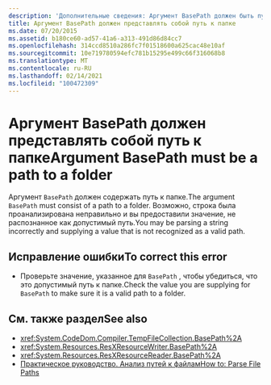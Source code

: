 ```yaml
---
description: 'Дополнительные сведения: Аргумент BasePath должен быть путем к папке'
title: Аргумент BasePath должен представлять собой путь к папке
ms.date: 07/20/2015
ms.assetid: b180ce60-ad57-41a6-a313-491d86d84cc7
ms.openlocfilehash: 314ccd8510a286fc7f01518600a625cac48e10af
ms.sourcegitcommit: 10e719780594efc781b15295e499c66f316068b8
ms.translationtype: MT
ms.contentlocale: ru-RU
ms.lasthandoff: 02/14/2021
ms.locfileid: "100472309"
---
```

# <a name="argument-basepath-must-be-a-path-to-a-folder"></a><span data-ttu-id="82593-103">Аргумент BasePath должен представлять собой путь к папке</span><span class="sxs-lookup"><span data-stu-id="82593-103">Argument BasePath must be a path to a folder</span></span>

<span data-ttu-id="82593-104">Аргумент `BasePath` должен содержать путь к папке.</span><span class="sxs-lookup"><span data-stu-id="82593-104">The argument `BasePath` must consist of a path to a folder.</span></span> <span data-ttu-id="82593-105">Возможно, строка была проанализирована неправильно и вы предоставили значение, не распознанное как допустимый путь.</span><span class="sxs-lookup"><span data-stu-id="82593-105">You may be parsing a string incorrectly and supplying a value that is not recognized as a valid path.</span></span>  
  
## <a name="to-correct-this-error"></a><span data-ttu-id="82593-106">Исправление ошибки</span><span class="sxs-lookup"><span data-stu-id="82593-106">To correct this error</span></span>  
  
- <span data-ttu-id="82593-107">Проверьте значение, указанное для `BasePath` , чтобы убедиться, что это допустимый путь к папке.</span><span class="sxs-lookup"><span data-stu-id="82593-107">Check the value you are supplying for `BasePath` to make sure it is a valid path to a folder.</span></span>  
  
## <a name="see-also"></a><span data-ttu-id="82593-108">См. также раздел</span><span class="sxs-lookup"><span data-stu-id="82593-108">See also</span></span>

- <xref:System.CodeDom.Compiler.TempFileCollection.BasePath%2A>
- <xref:System.Resources.ResXResourceWriter.BasePath%2A>
- <xref:System.Resources.ResXResourceReader.BasePath%2A>
- [<span data-ttu-id="82593-109">Практическое руководство. Анализ путей к файлам</span><span class="sxs-lookup"><span data-stu-id="82593-109">How to: Parse File Paths</span></span>](../developing-apps/programming/drives-directories-files/how-to-parse-file-paths.md)
